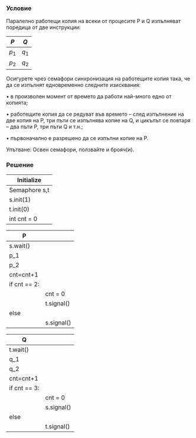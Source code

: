 ### Условие

Паралелно работещи копия на всеки от процесите P и Q изпълняват поредица от
две инструкции:

|  $P$  |  $Q$  | 
|-------|-------|
| $p_1$ | $q_1$ | 
| $p_2$ | $q_2$ |

Осигурете чрез семафори синхронизация на работещите копия така, че да се изпълнят едновременно
следните изисквания:

• в произволен момент от времето да работи най-много едно от копията;

• работещите копия да се редуват във времето – след изпълнение на две копия на P, три пъти
се изпълнява копие на Q, и цикълът се повтаря – два пъти P, три пъти Q и т.н.;

• първоначално е разрешено да се изпълни копие на P.

Упътване: Освен семафори, ползвайте и брояч(и).


### Решение

| Initialize  |
|-------------|
| Semaphore s,t |
| s.init(1)   |
| t.init(0)   |
|int cnt = 0|


| P | |
|------|-------|
|s.wait()||
|p_1 ||
|p_2||
|cnt=cnt+1||
|if cnt == 2:||
||    cnt = 0|
||    t.signal()|
|else||
||    s.signal()|


| Q|  |
|------|-------|
|t.wait()||
|q_1 ||
|q_2|
|cnt=cnt+1||
|if cnt == 3:||
||    cnt = 0|
||    s.signal()|
|else||
||    t.signal()|